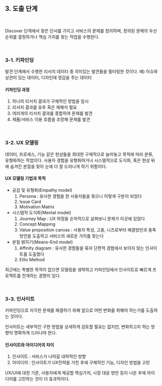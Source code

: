 ## 3. 도출 단계

<br/>

Discover 단계에서 찾은 단서를 가지고 서비스의 문제를 정의하며, 정의된 문제의 우선순위를 결정하거나 핵심 가치를 찾는 작업을 수행한다.

<br/>

### 3-1. 키파인딩

발견 단계에서 수행한 리서치 데이터 중 의미있는 발견들을 필터링한 것이다.
예) 이슈와 상관이 있는 데이터, 디자인에 영감을 주는 데이터

#### 키파인딩 과정

1. 하나의 리서치 결과가 구체적인 방법을 암시
2. 리서치 결과를 유추 혹은 재해석 필요
3. 여러개의 리서치 결과를 종합하여 문제를 발견
4. 제품/서비스 이용 흐름을 조망해 문제를 발견

<br/>

### 3-2. UX 모델링

데이터, 프로세스, 기능 같은 현상들을 최대한 구체적으로 늘어놓고 목적에 따라 분류, 유형화하는 작업이다. 사용자 경험을 유형화하거나 시스템적으로 도식화, 혹은 현상 뒤에 숨겨진 본질을 찾아 눈에 더 잘 드러나게 하기 위함이다.

#### UX 모델링 기법과 목적

- 공감 및 유형화(Empathy model)
  1) Persona : 유사한 경험을 한 사용자들을 묶으니 이렇게 구분이 되었다
  2) Issue Card
  3) Motivation Matrix
- 시스템적 도식화(Mental model)
  1) Journey Map : UX 여정을 순차적으로 살펴보니 문제가 이곳에 있었다
  2) Concept Mapping
  3) Value proposition canvas : 사용자 특성, 고충, 니즈로부터 해결방안과 충족방안을 도출하고 서비스의 새로운 가치를 찾는다
- 본질 밝히기(Means-End model)
  1) Affinity diagram : 유사한 경험들을 묶자 단편적 경험에서 보이지 않는 인사이트를 도출했다
  2) Elito Method

최근에는 특별한 목적이 없으면 모델링을 생략하고 키파인딩에서 인사이트로 빠르게 프로젝트를 전개하는 경향이 있다.

<br/>

### 3-3. 인사이트

키파인딩으로 자각한 문제를 해결하기 위해 앞으로 어떤 변화를 취해야 하는가를 도출하는 것이다.

인사이트는 세부적인 구현 방법을 상세하게 검토할 필요는 없지만, 변화하고자 하는 방향이 명확하게 드러나야 한다.

#### 인사이트와 아이디어의 차이

1. 인사이트 : 서비스가 나아갈 대략적인 방향
2. 아이디어 : 인사이트가 UX전략을 거친 후에 구체적인 기능, 디자인 방법을 고민

UX/UI에 대한 기준, 사용자에게 제공할 핵심가치, 시장 대응 방안 등이 나온 후에 아이디어를 고민하는 것이 더 효과적이다.
